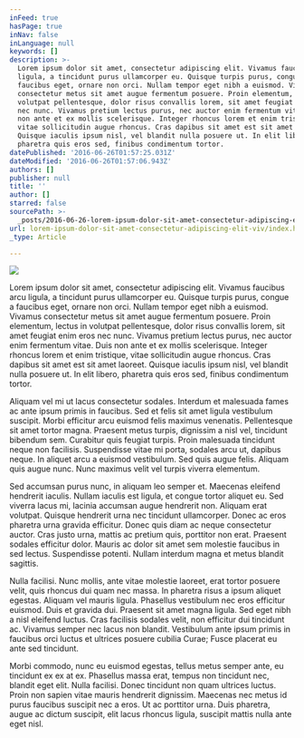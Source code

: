 ```yaml
---
inFeed: true
hasPage: true
inNav: false
inLanguage: null
keywords: []
description: >-
  Lorem ipsum dolor sit amet, consectetur adipiscing elit. Vivamus faucibus arcu
  ligula, a tincidunt purus ullamcorper eu. Quisque turpis purus, congue a
  faucibus eget, ornare non orci. Nullam tempor eget nibh a euismod. Vivamus
  consectetur metus sit amet augue fermentum posuere. Proin elementum, lectus in
  volutpat pellentesque, dolor risus convallis lorem, sit amet feugiat enim eros
  nec nunc. Vivamus pretium lectus purus, nec auctor enim fermentum vitae. Duis
  non ante et ex mollis scelerisque. Integer rhoncus lorem et enim tristique,
  vitae sollicitudin augue rhoncus. Cras dapibus sit amet est sit amet laoreet.
  Quisque iaculis ipsum nisl, vel blandit nulla posuere ut. In elit libero,
  pharetra quis eros sed, finibus condimentum tortor.
datePublished: '2016-06-26T01:57:25.031Z'
dateModified: '2016-06-26T01:57:06.943Z'
authors: []
publisher: null
title: ''
author: []
starred: false
sourcePath: >-
  _posts/2016-06-26-lorem-ipsum-dolor-sit-amet-consectetur-adipiscing-elit-viv.md
url: lorem-ipsum-dolor-sit-amet-consectetur-adipiscing-elit-viv/index.html
_type: Article

---
```

![](https://the-grid-user-content.s3-us-west-2.amazonaws.com/8250bf13-9007-4f87-9b32-a7866f675212.jpg)

Lorem ipsum dolor sit amet, consectetur adipiscing elit. Vivamus faucibus arcu ligula, a tincidunt purus ullamcorper eu. Quisque turpis purus, congue a faucibus eget, ornare non orci. Nullam tempor eget nibh a euismod. Vivamus consectetur metus sit amet augue fermentum posuere. Proin elementum, lectus in volutpat pellentesque, dolor risus convallis lorem, sit amet feugiat enim eros nec nunc. Vivamus pretium lectus purus, nec auctor enim fermentum vitae. Duis non ante et ex mollis scelerisque. Integer rhoncus lorem et enim tristique, vitae sollicitudin augue rhoncus. Cras dapibus sit amet est sit amet laoreet. Quisque iaculis ipsum nisl, vel blandit nulla posuere ut. In elit libero, pharetra quis eros sed, finibus condimentum tortor.

Aliquam vel mi ut lacus consectetur sodales. Interdum et malesuada fames ac ante ipsum primis in faucibus. Sed et felis sit amet ligula vestibulum suscipit. Morbi efficitur arcu euismod felis maximus venenatis. Pellentesque sit amet tortor magna. Praesent metus turpis, dignissim a nisl vel, tincidunt bibendum sem. Curabitur quis feugiat turpis. Proin malesuada tincidunt neque non facilisis. Suspendisse vitae mi porta, sodales arcu ut, dapibus neque. In aliquet arcu a euismod vestibulum. Sed quis augue felis. Aliquam quis augue nunc. Nunc maximus velit vel turpis viverra elementum.

Sed accumsan purus nunc, in aliquam leo semper et. Maecenas eleifend hendrerit iaculis. Nullam iaculis est ligula, et congue tortor aliquet eu. Sed viverra lacus mi, lacinia accumsan augue hendrerit non. Aliquam erat volutpat. Quisque hendrerit urna nec tincidunt ullamcorper. Donec ac eros pharetra urna gravida efficitur. Donec quis diam ac neque consectetur auctor. Cras justo urna, mattis ac pretium quis, porttitor non erat. Praesent sodales efficitur dolor. Mauris ac dolor sit amet sem molestie faucibus in sed lectus. Suspendisse potenti. Nullam interdum magna et metus blandit sagittis.

Nulla facilisi. Nunc mollis, ante vitae molestie laoreet, erat tortor posuere velit, quis rhoncus dui quam nec massa. In pharetra risus a ipsum aliquet egestas. Aliquam vel mauris ligula. Phasellus vestibulum nec eros efficitur euismod. Duis et gravida dui. Praesent sit amet magna ligula. Sed eget nibh a nisl eleifend luctus. Cras facilisis sodales velit, non efficitur dui tincidunt ac. Vivamus semper nec lacus non blandit. Vestibulum ante ipsum primis in faucibus orci luctus et ultrices posuere cubilia Curae; Fusce placerat eu ante sed tincidunt.

Morbi commodo, nunc eu euismod egestas, tellus metus semper ante, eu tincidunt ex ex at ex. Phasellus massa erat, tempus non tincidunt nec, blandit eget elit. Nulla facilisi. Donec tincidunt non quam ultrices luctus. Proin non sapien vitae mauris hendrerit dignissim. Maecenas nec metus id purus faucibus suscipit nec a eros. Ut ac porttitor urna. Duis pharetra, augue ac dictum suscipit, elit lacus rhoncus ligula, suscipit mattis nulla ante eget nisl.